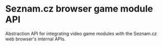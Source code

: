 # Seznam.cz browser game module API

Abstraction API for integrating video game modules with the Seznam.cz web
browser's internal APIs.
